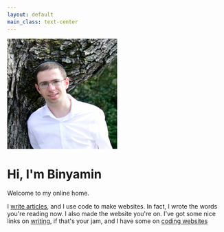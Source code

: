 ```yaml
---
layout: default
main_class: text-center
---
```


<img src="/assets/img/profile.png" alt="" width="256" />

# Hi, I'm Binyamin

Welcome to my online home.

I [write articles](/blog), and I use code to make websites. In fact, I wrote the words you're reading now. I also made the website you're on. I've got some nice links on [writing](/links#writing), if that's your jam, and I have some on [coding websites](/links#code)